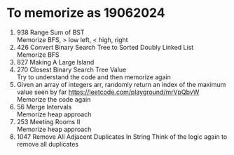 # To memorize as 19062024
1. 938 Range Sum of BST  
   Memorize BFS, > low left, < high, right
2. 426 Convert Binary Search Tree to Sorted Doubly Linked List  
   Memorize BFS
3. 827 Making A Large Island
4. 270 Closest Binary Search Tree Value  
   Try to understand the code and then memorize again
5. Given an array of integers arr, randomly return an index of the maximum value seen by far https://leetcode.com/playground/mrVpQbvW  
   Memorize the code again
6. 56 Merge Intervals  
   Memorize heap approach
7. 253 Meeting Rooms II  
   Memorize heap approach
8. 1047 Remove All Adjacent Duplicates In String
   Think of the logic again to remove all duplicates
